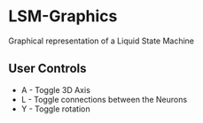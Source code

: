 # LSM-Graphics
Graphical representation of a Liquid State Machine

## User Controls
- A - Toggle 3D Axis
- L - Toggle connections between the Neurons
- Y - Toggle rotation 
